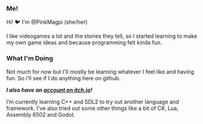 ### Me!
  Hi! 🐦 I'm @PinkMagpi (she/her)
  
  I like videogames a lot and the stories they tell, so I started learning to make my own game ideas and because programming felt kinda fun.
  
### What I'm Doing
  
  Not much for now but I'll mostly be learning whatever I feel like and having fun. So i'll see if I do anything here on github.
  
  ***I also have an [account on itch.io](https://pinkmagpi.itch.io/)!***

  I’m currently learning C++ and SDL2 to try out another language and framework. I've also tried out some other things like a bit of C#, Lua, Assembly 6502 and Godot.

  

<!---
PinkMagpi/PinkMagpi is a ✨ special ✨ repository because its `README.md` (this file) appears on your GitHub profile.
You can click the Preview link to take a look at your changes.
--->
